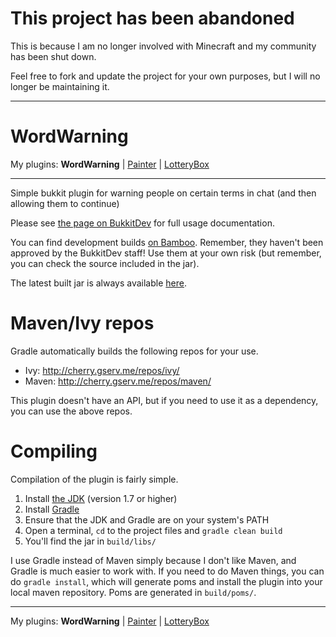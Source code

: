This project has been abandoned
===============================

This is because I am no longer involved with Minecraft and my community has been shut down.

Feel free to fork and update the project for your own purposes, but I will no longer be maintaining it.

---

WordWarning
===========

My plugins: **WordWarning** | [Painter](https://github.com/gdude2002/Painter) | [LotteryBox](https://github.com/gdude2002/LotteryBox)

---

Simple bukkit plugin for warning people on certain terms in chat (and then allowing them to continue)

Please see [the page on BukkitDev](http://dev.bukkit.org/bukkit-plugins/wordwarning/) for full usage documentation.

You can find development builds [on Bamboo](http://bamboo.gserv.me/browse/PLUG-WORD).
Remember, they haven't been approved by the BukkitDev staff! Use them at your own risk (but remember, you can check the
source included in the jar).

The latest built jar is always available
[here](http://bamboo.gserv.me/browse/PLUG-WORD/latest/artifact/JOB1/Version-agnostic-jar/WordWarning.jar).

Maven/Ivy repos
===============

Gradle automatically builds the following repos for your use.

* Ivy: http://cherry.gserv.me/repos/ivy/
* Maven: http://cherry.gserv.me/repos/maven/

This plugin doesn't have an API, but if you need to use it as a dependency, you can use the above repos.

Compiling
=========

Compilation of the plugin is fairly simple.

1. Install [the JDK](http://www.oracle.com/technetwork/java/javase/downloads/jdk7-downloads-1880260.html) (version 1.7 or higher)
2. Install [Gradle](http://www.gradle.org/)
3. Ensure that the JDK and Gradle are on your system's PATH
4. Open a terminal, `cd` to the project files and `gradle clean build`
5. You'll find the jar in `build/libs/`

I use Gradle instead of Maven simply because I don't like Maven, and Gradle is much easier to work with.
If you need to do Maven things, you can do `gradle install`, which will generate poms and install the plugin
into your local maven repository. Poms are generated in `build/poms/`.

---

My plugins: **WordWarning** | [Painter](https://github.com/gdude2002/Painter) | [LotteryBox](https://github.com/gdude2002/LotteryBox)
